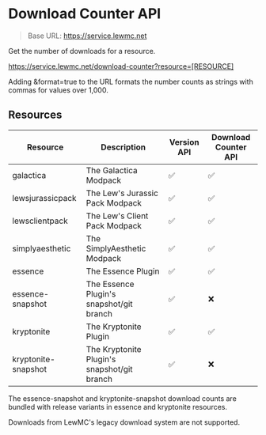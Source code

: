 # Download Counter API

> Base URL: https://service.lewmc.net

Get the number of downloads for a resource.

https://service.lewmc.net/download-counter?resource=[RESOURCE]

Adding &format=true to the URL formats the number counts as strings with commas for values over 1,000.

<api-doc openapi-path="../openapi/download-counter.yml"></api-doc>

## Resources
| Resource            | Description                                 | Version API | Download Counter API |
|---------------------|---------------------------------------------|-------------|----------------------|
| galactica           | The Galactica Modpack                       | ✅           | ✅                    |
| lewsjurassicpack    | The Lew's Jurassic Pack Modpack             | ✅           | ✅                    |
| lewsclientpack      | The Lew's Client Pack Modpack               | ✅           | ✅                    |
| simplyaesthetic     | The SimplyAesthetic Modpack                 | ✅           | ✅                    |
| essence             | The Essence Plugin                          | ✅           | ✅                    |
| essence-snapshot    | The Essence Plugin's snapshot/git branch    | ✅           | ❌                    |
| kryptonite          | The Kryptonite Plugin                       | ✅           | ✅                    |
| kryptonite-snapshot | The Kryptonite Plugin's snapshot/git branch | ✅           | ❌                    |
The essence-snapshot and kryptonite-snapshot download counts are bundled with release variants in essence and kryptonite resources.

Downloads from LewMC's legacy download system are not supported.